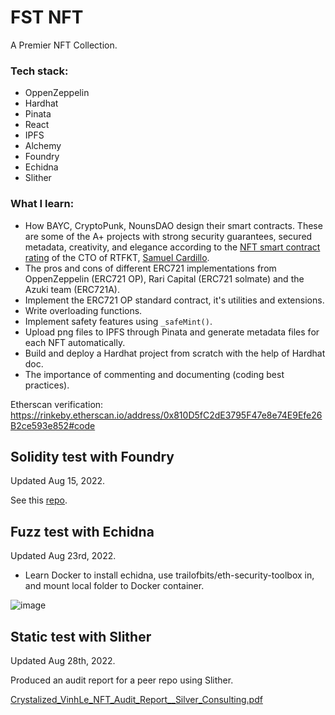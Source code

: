 # FST NFT
A Premier NFT Collection.

### Tech stack:
- OppenZeppelin
- Hardhat
- Pinata
- React
- IPFS
- Alchemy
- Foundry
- Echidna
- Slither

### What I learn:
- How BAYC, CryptoPunk, NounsDAO design their smart contracts. These are some of the A+ projects with strong security guarantees, secured metadata, creativity, and elegance according to the [NFT smart contract rating](https://docs.google.com/spreadsheets/d/1vv1FNTSgIlAyeOg7lIYyChy9b9XYHJlS-spA7vYSSgk/edit#gid=0) of the CTO of RTFKT, [Samuel Cardillo](http://twitter.com/CardilloSamuel).
- The pros and cons of different ERC721 implementations from OppenZeppelin (ERC721 OP), Rari Capital (ERC721 solmate) and the Azuki team (ERC721A).
- Implement the ERC721 OP standard contract, it's utilities and extensions.
- Write overloading functions.
- Implement safety features using `_safeMint()`.
- Upload png files to IPFS through Pinata and generate metadata files for each NFT automatically.
- Build and deploy a Hardhat project from scratch with the help of Hardhat doc.
- The importance of commenting and documenting (coding best practices).

Etherscan verification: https://rinkeby.etherscan.io/address/0x810D5fC2dE3795F47e8e74E9Efe26B2ce593e852#code

## Solidity test with Foundry
Updated Aug 15, 2022.

See this [repo](https://github.com/UsuaOSilver/fst-nft-Foundry/blob/master/test/FstNFT.t.sol).


## Fuzz test with Echidna
Updated Aug 23rd, 2022.

- Learn Docker to install echidna, use trailofbits/eth-security-toolbox in, and mount local folder to Docker container.

![image](https://user-images.githubusercontent.com/48362877/186281144-436830a4-9efb-4473-94ee-7b4b970666e8.png)

## Static test with Slither
Updated Aug 28th, 2022.

Produced an audit report for a peer repo using Slither.

[Crystalized_VinhLe_NFT_Audit_Report__Silver_Consulting.pdf](https://github.com/UsuaOSilver/fst-nft/files/9444102/Audit_Crystalized_VinhLe_NFT.pdf)

